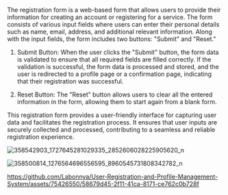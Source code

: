 


The registration form is a web-based form that allows users to provide their information for creating an account or registering for a service. The form consists of various input fields where users can enter their personal details such as name, email, address, and additional relevant information. Along with the input fields, the form includes two buttons: "Submit" and "Reset."

1. Submit Button: When the user clicks the "Submit" button, the form data is validated to ensure that all required fields are filled correctly. If the validation is successful, the form data is processed and stored, and the user is redirected to a profile page or a confirmation page, indicating that their registration was successful.

2. Reset Button: The "Reset" button allows users to clear all the entered information in the form, allowing them to start again from a blank form.

This registration form provides a user-friendly interface for capturing user data and facilitates the registration process. It ensures that user inputs are securely collected and processed, contributing to a seamless and reliable registration experience.




![358542903_1727645281029335_2852606028225905620_n](https://github.com/Labonnya/User-Registration-and-Profile-Management-System/assets/75426550/0fb55af1-93f0-43ee-8919-9b5cee27916b)


![358500814_1276564696556595_8960545731808342782_n](https://github.com/Labonnya/User-Registration-and-Profile-Management-System/assets/75426550/97c9c3e2-40b0-4d3c-a131-477abf4c4d38)

https://github.com/Labonnya/User-Registration-and-Profile-Management-System/assets/75426550/58679d45-2f11-41ca-8171-ce762c0b728f


